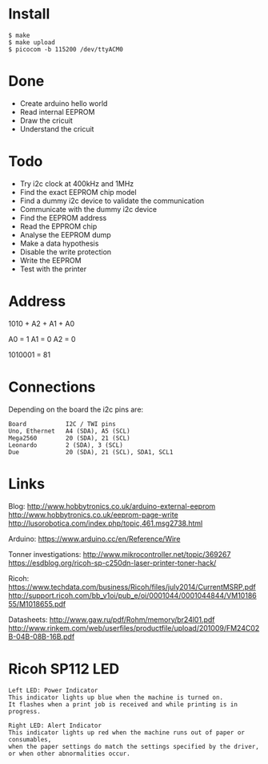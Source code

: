 
Install
=======

	$ make
	$ make upload
	$ picocom -b 115200 /dev/ttyACM0

Done
====

* Create arduino hello world
* Read internal EEPROM
* Draw the cricuit
* Understand the cricuit

Todo
=====

* Try i2c clock at 400kHz and 1MHz
* Find the exact EEPROM chip model
* Find a dummy i2c device to validate the communication
* Communicate with the dummy i2c device
* Find the EEPROM address
* Read the EPPROM chip
* Analyse the EEPROM dump
* Make a data hypothesis
* Disable the write protection
* Write the EEPROM
* Test with the printer



Address
=======

1010 + A2 + A1 + A0

A0 = 1
A1 = 0
A2 = 0

1010001 = 81

Connections
===========

Depending on the board the i2c pins are:

	Board           I2C / TWI pins
	Uno, Ethernet   A4 (SDA), A5 (SCL)
	Mega2560        20 (SDA), 21 (SCL)
	Leonardo        2 (SDA), 3 (SCL)
	Due             20 (SDA), 21 (SCL), SDA1, SCL1

Links
=====

Blog:
	http://www.hobbytronics.co.uk/arduino-external-eeprom
	http://www.hobbytronics.co.uk/eeprom-page-write
	http://lusorobotica.com/index.php/topic,461.msg2738.html

Arduino:
	https://www.arduino.cc/en/Reference/Wire

Tonner investigations:
	http://www.mikrocontroller.net/topic/369267
	https://esdblog.org/ricoh-sp-c250dn-laser-printer-toner-hack/

Ricoh:
	https://www.techdata.com/business/Ricoh/files/july2014/CurrentMSRP.pdf
	http://support.ricoh.com/bb_v1oi/pub_e/oi/0001044/0001044844/VM1018655/M1018655.pdf

Datasheets:
	http://www.gaw.ru/pdf/Rohm/memory/br24l01.pdf
	http://www.rinkem.com/web/userfiles/productfile/upload/201009/FM24C02B-04B-08B-16B.pdf


Ricoh SP112 LED
===============

	Left LED: Power Indicator
	This indicator lights up blue when the machine is turned on.
	It flashes when a print job is received and while printing is in progress.

	Right LED: Alert Indicator
	This indicator lights up red when the machine runs out of paper or consumables,
	when the paper settings do match the settings specified by the driver,
	or when other abnormalities occur.

